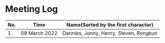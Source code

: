 # Meeting Log
| No. | Time | Name(Sorted by the first charactor)|
|-----|------|------------------------------------|
| 1.  | 08 March 2022 | Dannies, Jonny, Henry, Steven, Rongkun 